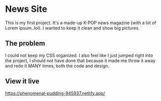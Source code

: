 # News Site

This is my first project.
It's a made-up K-POP news magazine (with a lot of Lorem ipsum..lol).
I wanted to keep it clean and show big pictures.

## The problem

I could not keep my CSS organized. I also feel like I just jumped right into the project, I should not have done that because it made me throw it away and redo it MANY times, both the code and design.

## View it live
https://phenomenal-pudding-945937.netlify.app/
